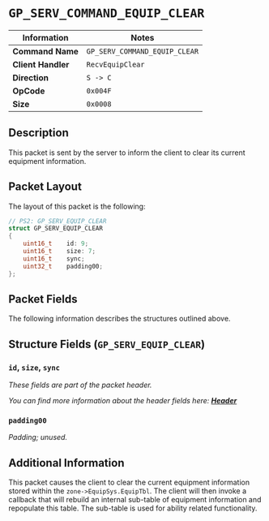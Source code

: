 # `GP_SERV_COMMAND_EQUIP_CLEAR`

| Information               | Notes |
|---                        |---    |
| **Command Name**          | `GP_SERV_COMMAND_EQUIP_CLEAR` |
| **Client Handler**        | `RecvEquipClear` |
| **Direction**             | `S -> C` |
| **OpCode**                | `0x004F` |
| **Size**                  | `0x0008` |

## Description

This packet is sent by the server to inform the client to clear its current equipment information.

## Packet Layout

The layout of this packet is the following:

```cpp
// PS2: GP_SERV_EQUIP_CLEAR
struct GP_SERV_EQUIP_CLEAR
{
    uint16_t    id: 9;
    uint16_t    size: 7;
    uint16_t    sync;
    uint32_t    padding00;
};
```

## Packet Fields

The following information describes the structures outlined above.

## Structure Fields (`GP_SERV_EQUIP_CLEAR`)

### `id`, `size`, `sync`

_These fields are part of the packet header._

_You can find more information about the header fields here: [**Header**](/world/HEADER.md)_

### `padding00`

_Padding; unused._

## Additional Information

This packet causes the client to clear the current equipment information stored within the `zone->EquipSys.EquipTbl`. The client will then invoke a callback that will rebuild an internal sub-table of equipment information and repopulate this table. The sub-table is used for ability related functionality.
